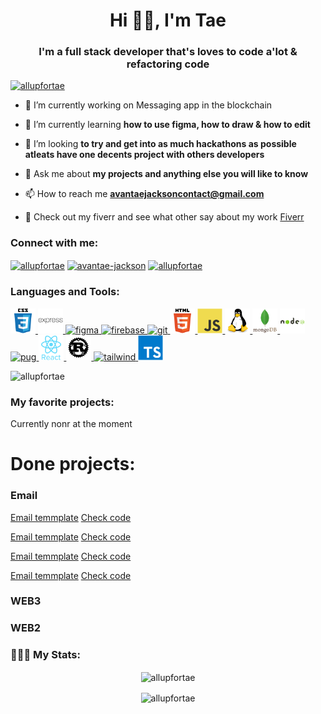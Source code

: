 <!-- <img src="file:///Users/du/Downloads/vibes2.jpeg" width='100%' height='200px'/> -->
<h1 align="center">Hi 🤙🏾, I'm Tae</h1>
<h3 align="center">I'm a full stack developer that's loves to code a'lot & refactoring code</h3>

<p align="left"> <a href="https://twitter.com/allupfortae" target="blank"><img src="https://img.shields.io/twitter/follow/allupfortae?logo=twitter&style=for-the-badge" alt="allupfortae" /></a> </p>

- 🔭 I’m currently working on Messaging app in the blockchain

- 🌱 I’m currently learning **how to use figma, how to draw & how to edit**

- 🤝 I’m looking **to try and get into as much hackathons as possible atleats have one decents project with others developers**

- 💬 Ask me about **my projects and anything else you will like to know**

- 📫 How to reach me **avantaejacksoncontact@gmail.com**

- 📝 Check out my fiverr and see what other say about my work
<a href='https://www.fiverr.com/users/taetech/gigs'>Fiverr</a>

<h3 align="left">Connect with me:</h3>
<p align="left">
<a href="https://twitter.com/allupfortae" target="blank"><img align="center" src="https://raw.githubusercontent.com/rahuldkjain/github-profile-readme-generator/master/src/images/icons/Social/twitter.svg" alt="allupfortae" height="30" width="40" /></a>
<a href="https://linkedin.com/in/avantae-jackson" target="blank"><img align="center" src="https://raw.githubusercontent.com/rahuldkjain/github-profile-readme-generator/master/src/images/icons/Social/linked-in-alt.svg" alt="avantae-jackson" height="30" width="40" /></a>
<a href="https://www.leetcode.com/allupfortae" target="blank"><img align="center" src="https://raw.githubusercontent.com/rahuldkjain/github-profile-readme-generator/master/src/images/icons/Social/leet-code.svg" alt="allupfortae" height="30" width="40" /></a>
</p>

<h3 align="left">Languages and Tools:</h3>
<p align="left"> <a href="https://www.w3schools.com/css/" target="_blank" rel="noreferrer"> <img src="https://raw.githubusercontent.com/devicons/devicon/master/icons/css3/css3-original-wordmark.svg" alt="css3" width="40" height="40"/> </a> <a href="https://expressjs.com" target="_blank" rel="noreferrer"> <img src="https://raw.githubusercontent.com/devicons/devicon/master/icons/express/express-original-wordmark.svg" alt="express" width="40" height="40"/> </a> <a href="https://www.figma.com/" target="_blank" rel="noreferrer"> <img src="https://www.vectorlogo.zone/logos/figma/figma-icon.svg" alt="figma" width="40" height="40"/> </a> <a href="https://firebase.google.com/" target="_blank" rel="noreferrer"> <img src="https://www.vectorlogo.zone/logos/firebase/firebase-icon.svg" alt="firebase" width="40" height="40"/> </a> <a href="https://git-scm.com/" target="_blank" rel="noreferrer"> <img src="https://www.vectorlogo.zone/logos/git-scm/git-scm-icon.svg" alt="git" width="40" height="40"/> </a> <a href="https://www.w3.org/html/" target="_blank" rel="noreferrer"> <img src="https://raw.githubusercontent.com/devicons/devicon/master/icons/html5/html5-original-wordmark.svg" alt="html5" width="40" height="40"/> </a> <a href="https://developer.mozilla.org/en-US/docs/Web/JavaScript" target="_blank" rel="noreferrer"> <img src="https://raw.githubusercontent.com/devicons/devicon/master/icons/javascript/javascript-original.svg" alt="javascript" width="40" height="40"/> </a> <a href="https://www.linux.org/" target="_blank" rel="noreferrer"> <img src="https://raw.githubusercontent.com/devicons/devicon/master/icons/linux/linux-original.svg" alt="linux" width="40" height="40"/> </a> <a href="https://www.mongodb.com/" target="_blank" rel="noreferrer"> <img src="https://raw.githubusercontent.com/devicons/devicon/master/icons/mongodb/mongodb-original-wordmark.svg" alt="mongodb" width="40" height="40"/> </a> <a href="https://nodejs.org" target="_blank" rel="noreferrer"> <img src="https://raw.githubusercontent.com/devicons/devicon/master/icons/nodejs/nodejs-original-wordmark.svg" alt="nodejs" width="40" height="40"/> </a> <a href="https://pugjs.org" target="_blank" rel="noreferrer"> <img src="https://cdn.worldvectorlogo.com/logos/pug.svg" alt="pug" width="40" height="40"/> </a> <a href="https://reactjs.org/" target="_blank" rel="noreferrer"> <img src="https://raw.githubusercontent.com/devicons/devicon/master/icons/react/react-original-wordmark.svg" alt="react" width="40" height="40"/> </a> <a href="https://www.rust-lang.org" target="_blank" rel="noreferrer"> <img src="https://raw.githubusercontent.com/devicons/devicon/master/icons/rust/rust-plain.svg" alt="rust" width="40" height="40"/> </a> <a href="https://tailwindcss.com/" target="_blank" rel="noreferrer"> <img src="https://www.vectorlogo.zone/logos/tailwindcss/tailwindcss-icon.svg" alt="tailwind" width="40" height="40"/> </a> <a href="https://www.typescriptlang.org/" target="_blank" rel="noreferrer"> <img src="https://raw.githubusercontent.com/devicons/devicon/master/icons/typescript/typescript-original.svg" alt="typescript" width="40" height="40"/> </a> </p>
<p><img align="" src="https://github-readme-stats.vercel.app/api/top-langs?username=allupfortae&show_icons=true&locale=en&layout=compact&theme=dark" alt="allupfortae" /></p>

<h3>My favorite projects:</h3>
<p>Currently nonr at the moment<p>


<h1>Done projects:</h1>
<div>
<h3>Email</h3>
<div align='left'>
<p><a href=''>Email temmplate</a> <a href=''>Check code </a></p>

<p><a href=''>Email temmplate</a> <a href=''>Check code </a></p>
<p><a href=''>Email temmplate</a> <a href=''>Check code </a></p>
<p><a href=''>Email temmplate</a> <a href=''>Check code </a></p>
</div>
</div>

<div>
<h3>WEB3</h3>
</div>
<div>
<h3>WEB2</h>
</div>
<h3>🧑🏾‍💻 My Stats:</h3>
<div align="center">

<p><img align="center" src="https://github-readme-stats.vercel.app/api?username=allupfortae&show_icons=true&locale=en&theme=dark" alt="allupfortae" /></p>

<p><img align="center" src="https://github-readme-streak-stats.herokuapp.com/?user=allupfortae&theme=dark" alt="allupfortae" /></p>
 </div>
